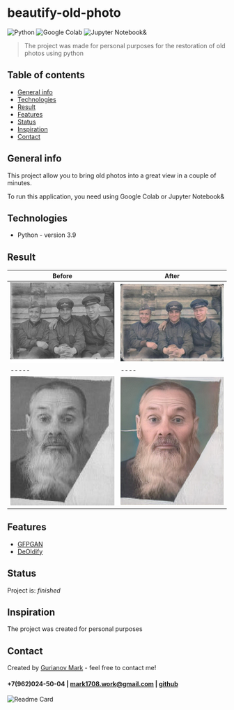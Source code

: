 # beautify-old-photo
![Python](https://img.shields.io/badge/-Python-0a0a0a?style=for-the-badge&logo=Python)
![Google Colab](https://img.shields.io/badge/-googlecolab-0a0a0a?style=for-the-badge&logo=googlecolab)
![Jupyter Notebook& ](https://img.shields.io/badge/-jupyter-0a0a0a?style=for-the-badge&logo=jupyter)
<br/>

>The project was made for personal purposes for the restoration of old photos using python

## Table of contents
* [General info](#general-info)
* [Technologies](#technologies)
* [Result](#result)
* [Features](#features)
* [Status](#status)
* [Inspiration](#inspiration)
* [Contact](#contact)

## General info
 This project allow you to bring old photos into a great view in a couple of minutes.

To run this application, you need using Google Colab or Jupyter Notebook& 

## Technologies
* Python - version 3.9

## Result
Before | After
----- | ----
<img src="https://github.com/Mark1708/beautify-old-photo/raw/main/assets/input/photo1.JPG" width="300"> | <img src="https://github.com/Mark1708/beautify-old-photo/raw/main/assets/output/result_photo1.jpg" width="300">
----- | ----
<img src="https://github.com/Mark1708/beautify-old-photo/raw/main/assets/input/photo2.JPG" width="300"> | <img src="https://github.com/Mark1708/beautify-old-photo/raw/main/assets/output/result_photo2.jpg" width="300">

## Features
* [GFPGAN](https://github.com/TencentARC/GFPGAN)
* [DeOldify](https://github.com/jantic/DeOldify)

## Status
Project is: _finished_

## Inspiration
The project was created for personal purposes

## Contact
Created by [Gurianov Mark](https://mark1708.github.io/) - feel free to contact me!
#### +7(962)024-50-04 | mark1708.work@gmail.com | [github](http://github.com/Mark1708)

![Readme Card](https://github-readme-stats.vercel.app/api/pin/?username=mark1708&repo=neuro-snake&theme=chartreuse-dark&show_icons=true)